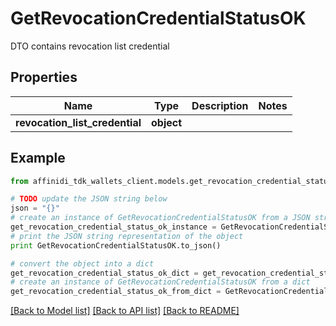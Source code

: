 # GetRevocationCredentialStatusOK

DTO contains revocation list credential

## Properties

| Name                           | Type       | Description | Notes |
| ------------------------------ | ---------- | ----------- | ----- |
| **revocation_list_credential** | **object** |             |

## Example

```python
from affinidi_tdk_wallets_client.models.get_revocation_credential_status_ok import GetRevocationCredentialStatusOK

# TODO update the JSON string below
json = "{}"
# create an instance of GetRevocationCredentialStatusOK from a JSON string
get_revocation_credential_status_ok_instance = GetRevocationCredentialStatusOK.from_json(json)
# print the JSON string representation of the object
print GetRevocationCredentialStatusOK.to_json()

# convert the object into a dict
get_revocation_credential_status_ok_dict = get_revocation_credential_status_ok_instance.to_dict()
# create an instance of GetRevocationCredentialStatusOK from a dict
get_revocation_credential_status_ok_from_dict = GetRevocationCredentialStatusOK.from_dict(get_revocation_credential_status_ok_dict)
```

[[Back to Model list]](../README.md#documentation-for-models) [[Back to API list]](../README.md#documentation-for-api-endpoints) [[Back to README]](../README.md)
